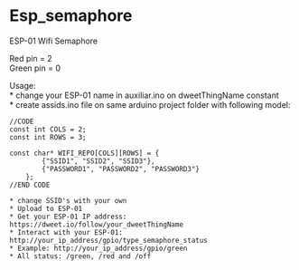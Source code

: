 # Esp_semaphore

ESP-01 Wifi Semaphore

Red pin = 2  
Green pin = 0  

Usage:  
	* change your ESP-01 name in auxiliar.ino on dweetThingName constant  
	* create assids.ino file on same arduino project folder with following model:  
	
	//CODE  
	const int COLS = 2;  
	const int ROWS = 3;  
	
	const char* WIFI_REPO[COLS][ROWS] = {  
			{"SSID1", "SSID2", "SSID3"},  
			{"PASSWORD1", "PASSWORD2", "PASSWORD3"}  
		};  
	//END CODE  
	
	* change SSID's with your own  
	* Upload to ESP-01  
	* Get your ESP-01 IP address: https://dweet.io/follow/your_dweetThingName  
	* Interact with your ESP-01: http://your_ip_address/gpio/type_semaphore_status  
	* Example: http://your_ip_address/gpio/green  
	* All status: /green, /red and /off  
